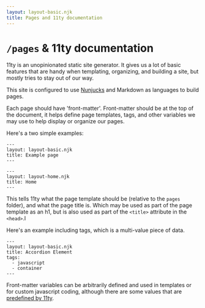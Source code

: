 ```yaml
---
layout: layout-basic.njk
title: Pages and 11ty documentation
---
```


# `/pages` & 11ty documentation

11ty is an unopinionated static site generator. It gives us a lot of basic features that are handy when templating, organizing, and building a site, but mostly tries to stay out of our way.

This site is configured to use [Nunjucks](https://mozilla.github.io/nunjucks/) and Markdown as languages to build pages.

Each page should have 'front-matter'. Front-matter should be at the top of the document, it helps define page templates, tags, and other variables we may use to help display or organize our pages.

Here's a two simple examples:
```
---
layout: layout-basic.njk
title: Example page
---
```

```
---
layout: layout-home.njk
title: Home
---
```

This tells 11ty what the page template should be (relative to the `pages` folder), and what the page title is. Which may be used as part of the page template as an h1, but is also used as part of the `<title>` attribute in the `<head>`.l

Here's an example including tags, which is a multi-value piece of data.
```
---
layout: layout-basic.njk
title: Accordion Element
tags:
  - javascript
  - container
---
```

Front-matter variables can be arbitrarily defined and used in templates or for custom javascript coding, although there are some values that are [predefined by 11ty](https://www.11ty.dev/docs/data-configuration/).
